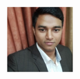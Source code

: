  <center><img style="border-radious:50%;width:30%;"  src="img/imran.jpg" alt="Md.Imran Hosen"></center>
